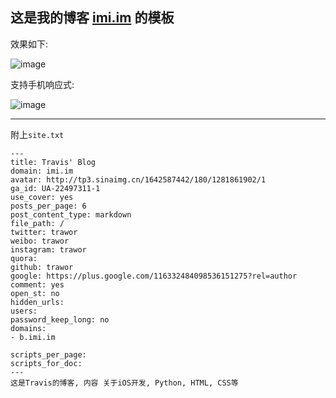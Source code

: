 ## 这是我的博客 [imi.im](http://imi.im) 的模板

效果如下:

![image](http://ww3.sinaimg.cn/large/61e7e532jw1e9crvs2ifsj20u10o0n0t.jpg)

支持手机响应式:

![image](http://ww4.sinaimg.cn/mw690/61e7e532jw1e9creku2p1j20at0lujt1.jpg)

---
附上`site.txt`

```
---
title: Travis' Blog
domain: imi.im
avatar: http://tp3.sinaimg.cn/1642587442/180/1281861902/1
ga_id: UA-22497311-1
use_cover: yes
posts_per_page: 6
post_content_type: markdown
file_path: /
twitter: trawor
weibo: trawor
instagram: trawor
quora: 
github: trawor
google: https://plus.google.com/116332484098536151275?rel=author
comment: yes
open_st: no
hidden_urls: 
users: 
password_keep_long: no
domains:
- b.imi.im

scripts_per_page: 
scripts_for_doc: 
---
这是Travis的博客, 内容 关于iOS开发, Python, HTML, CSS等
```